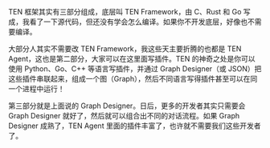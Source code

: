 TEN 框架其实有三部分组成，底层叫 TEN Framework，由 C、Rust 和 Go 写成，我看了一下源代码，但还没有学会怎么编译。如果你不开发底层，好像也不需要编译。

大部分人其实不需要改 TEN Framework，我这些天主要折腾的也都是 TEN Agent，这也是第二部分，大家可以在这里面写插件。TEN 的神奇之处是你可以使用 Python、Go、C++ 等语言写插件，并通过 Graph Designer（或 JSON）把这些插件串联起来，组成一个图（Graph），然后不同语言写得插件甚至可以在同一个进程中运行！

第三部分就是上面说的 Graph Designer。日后，更多的开发者其实只需要会 Graph Designer 就好了，然后就可以组合出不同的对话流程。如果 Graph Designer 成熟了，TEN Agent 里面的插件丰富了，也许就不需要我们这些开发者了。
